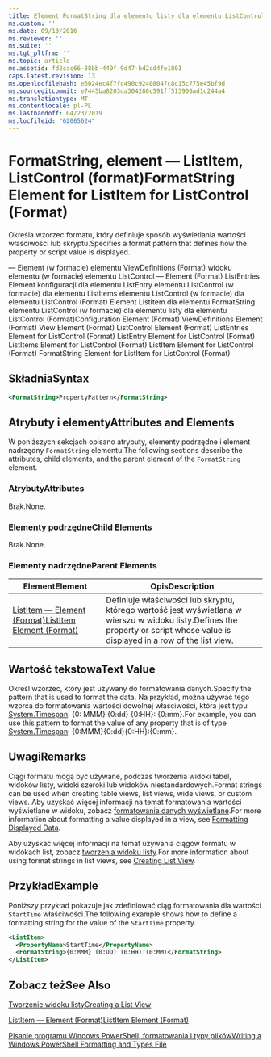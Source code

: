 ```yaml
---
title: Element FormatString dla elementu listy dla elementu ListControl (Format) | Dokumentacja firmy Microsoft
ms.custom: ''
ms.date: 09/13/2016
ms.reviewer: ''
ms.suite: ''
ms.tgt_pltfrm: ''
ms.topic: article
ms.assetid: fd2cac66-88bb-449f-9d47-bd2cd4fe1801
caps.latest.revision: 13
ms.openlocfilehash: e6024ec4f7fc490c92408047c8c15c775e45bf9d
ms.sourcegitcommit: e7445ba8203da304286c591ff513900ad1c244a4
ms.translationtype: MT
ms.contentlocale: pl-PL
ms.lasthandoff: 04/23/2019
ms.locfileid: "62065624"
---
```

# <a name="formatstring-element-for-listitem-for-listcontrol--format"></a><span data-ttu-id="80d81-102">FormatString, element — ListItem, ListControl (format)</span><span class="sxs-lookup"><span data-stu-id="80d81-102">FormatString Element for ListItem for ListControl  (Format)</span></span>

<span data-ttu-id="80d81-103">Określa wzorzec formatu, który definiuje sposób wyświetlania wartości właściwości lub skryptu.</span><span class="sxs-lookup"><span data-stu-id="80d81-103">Specifies a format pattern that defines how the property or script value is displayed.</span></span>

<span data-ttu-id="80d81-104">— Element (w formacie) elementu ViewDefinitions (Format) widoku elementu (w formacie) elementu ListControl — Element (Format) ListEntries Element konfiguracji dla elementu ListEntry elementu ListControl (w formacie) dla elementu ListItems elementu ListControl (w formacie) dla elementu ListControl (Format) Element ListItem dla elementu FormatString elementu ListControl (w formacie) dla elementu listy dla elementu ListControl (Format)</span><span class="sxs-lookup"><span data-stu-id="80d81-104">Configuration Element (Format) ViewDefinitions Element (Format) View Element (Format) ListControl Element (Format) ListEntries Element for ListControl (Format) ListEntry Element for ListControl (Format) ListItems Element for ListControl (Format) ListItem Element for ListControl (Format) FormatString Element for ListItem for ListControl (Format)</span></span>

## <a name="syntax"></a><span data-ttu-id="80d81-105">Składnia</span><span class="sxs-lookup"><span data-stu-id="80d81-105">Syntax</span></span>

```xml
<FormatString>PropertyPattern</FormatString>
```

## <a name="attributes-and-elements"></a><span data-ttu-id="80d81-106">Atrybuty i elementy</span><span class="sxs-lookup"><span data-stu-id="80d81-106">Attributes and Elements</span></span>

<span data-ttu-id="80d81-107">W poniższych sekcjach opisano atrybuty, elementy podrzędne i element nadrzędny `FormatString` elementu.</span><span class="sxs-lookup"><span data-stu-id="80d81-107">The following sections describe the attributes, child elements, and the parent element of the `FormatString` element.</span></span>

### <a name="attributes"></a><span data-ttu-id="80d81-108">Atrybuty</span><span class="sxs-lookup"><span data-stu-id="80d81-108">Attributes</span></span>

<span data-ttu-id="80d81-109">Brak.</span><span class="sxs-lookup"><span data-stu-id="80d81-109">None.</span></span>

### <a name="child-elements"></a><span data-ttu-id="80d81-110">Elementy podrzędne</span><span class="sxs-lookup"><span data-stu-id="80d81-110">Child Elements</span></span>

<span data-ttu-id="80d81-111">Brak.</span><span class="sxs-lookup"><span data-stu-id="80d81-111">None.</span></span>

### <a name="parent-elements"></a><span data-ttu-id="80d81-112">Elementy nadrzędne</span><span class="sxs-lookup"><span data-stu-id="80d81-112">Parent Elements</span></span>

|<span data-ttu-id="80d81-113">Element</span><span class="sxs-lookup"><span data-stu-id="80d81-113">Element</span></span>|<span data-ttu-id="80d81-114">Opis</span><span class="sxs-lookup"><span data-stu-id="80d81-114">Description</span></span>|
|-------------|-----------------|
|[<span data-ttu-id="80d81-115">ListItem — Element (Format)</span><span class="sxs-lookup"><span data-stu-id="80d81-115">ListItem Element (Format)</span></span>](./listitem-element-for-listitems-for-listcontrol-format.md)|<span data-ttu-id="80d81-116">Definiuje właściwości lub skryptu, którego wartość jest wyświetlana w wierszu w widoku listy.</span><span class="sxs-lookup"><span data-stu-id="80d81-116">Defines the property or script whose value is displayed in a row of the list view.</span></span>|

## <a name="text-value"></a><span data-ttu-id="80d81-117">Wartość tekstowa</span><span class="sxs-lookup"><span data-stu-id="80d81-117">Text Value</span></span>

<span data-ttu-id="80d81-118">Określ wzorzec, który jest używany do formatowania danych.</span><span class="sxs-lookup"><span data-stu-id="80d81-118">Specify the pattern that is used to format the data.</span></span> <span data-ttu-id="80d81-119">Na przykład, można używać tego wzorca do formatowania wartości dowolnej właściwości, która jest typu [System.Timespan](/dotnet/api/System.TimeSpan): {0: MMM} {0:dd} {0:HH}: {0:mm}.</span><span class="sxs-lookup"><span data-stu-id="80d81-119">For example, you can use this pattern to format the value of any property that is of type [System.Timespan](/dotnet/api/System.TimeSpan): {0:MMM}{0:dd}{0:HH}:{0:mm}.</span></span>

## <a name="remarks"></a><span data-ttu-id="80d81-120">Uwagi</span><span class="sxs-lookup"><span data-stu-id="80d81-120">Remarks</span></span>

<span data-ttu-id="80d81-121">Ciągi formatu mogą być używane, podczas tworzenia widoki tabel, widoków listy, widoki szeroki lub widoków niestandardowych.</span><span class="sxs-lookup"><span data-stu-id="80d81-121">Format strings can be used when creating table views, list views, wide views, or custom views.</span></span> <span data-ttu-id="80d81-122">Aby uzyskać więcej informacji na temat formatowania wartości wyświetlane w widoku, zobacz [formatowania danych wyświetlane](./formatting-displayed-data.md).</span><span class="sxs-lookup"><span data-stu-id="80d81-122">For more information about formatting a value displayed in a view, see [Formatting Displayed Data](./formatting-displayed-data.md).</span></span>

<span data-ttu-id="80d81-123">Aby uzyskać więcej informacji na temat używania ciągów formatu w widokach list, zobacz [tworzenia widoku listy](./creating-a-list-view.md).</span><span class="sxs-lookup"><span data-stu-id="80d81-123">For more information about using format strings in list views, see [Creating List View](./creating-a-list-view.md).</span></span>

## <a name="example"></a><span data-ttu-id="80d81-124">Przykład</span><span class="sxs-lookup"><span data-stu-id="80d81-124">Example</span></span>

<span data-ttu-id="80d81-125">Poniższy przykład pokazuje jak zdefiniować ciąg formatowania dla wartości `StartTime` właściwości.</span><span class="sxs-lookup"><span data-stu-id="80d81-125">The following example shows how to define a formatting string for the value of the `StartTime` property.</span></span>

```xml
<ListItem>
  <PropertyName>StartTime</PropertyName>
  <FormatString>{0:MMM} (0:DD) (0:HH):(0:MM)</FormatString>
</ListItem>
```

## <a name="see-also"></a><span data-ttu-id="80d81-126">Zobacz też</span><span class="sxs-lookup"><span data-stu-id="80d81-126">See Also</span></span>

[<span data-ttu-id="80d81-127">Tworzenie widoku listy</span><span class="sxs-lookup"><span data-stu-id="80d81-127">Creating a List View</span></span>](./creating-a-list-view.md)

[<span data-ttu-id="80d81-128">ListItem — Element (Format)</span><span class="sxs-lookup"><span data-stu-id="80d81-128">ListItem Element (Format)</span></span>](./listitem-element-for-listitems-for-listcontrol-format.md)

[<span data-ttu-id="80d81-129">Pisanie programu Windows PowerShell, formatowania i typy plików</span><span class="sxs-lookup"><span data-stu-id="80d81-129">Writing a Windows PowerShell Formatting and Types File</span></span>](./writing-a-powershell-formatting-file.md)
